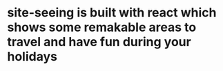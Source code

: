 # site-seeing is built with react which shows some remakable areas to travel and have fun during your holidays
